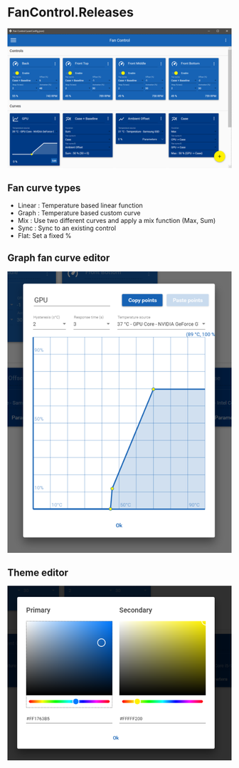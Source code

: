 # FanControl.Releases

![Fan Control](Images/Main.png)

## Fan curve types

* Linear : Temperature based linear function
* Graph : Temperature based custom curve
* Mix : Use two different curves and apply a mix function (Max, Sum)
* Sync : Sync to an existing control
* Flat: Set a fixed %

## Graph fan curve editor

![Fan Control](Images/Graph.png)

## Theme editor

![Fan Control](Images/Colors.png)